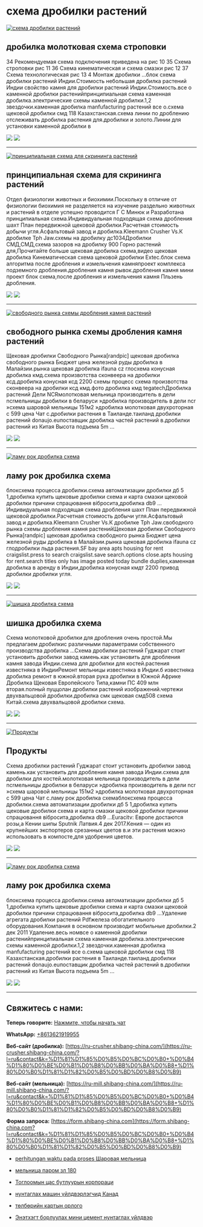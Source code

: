 # схема дробилки растений

<a href="https://swt.shibang-china.com/?l=ru&img&k=%D1%81%D1%85%D0%B5%D0%BC%D0%B0+%D0%B4%D1%80%D0%BE%D0%B1%D0%B8%D0%BB%D0%BA%D0%B8+%D1%80%D0%B0%D1%81%D1%82%D0%B5%D0%BD%D0%B8%D0%B9" target="_blank">![схема дробилки растений](http://static.shibang-china.com/all-800x300/284.jpg)</a>

## дробилка молотковая схема строповки
34 Рекомендуемая схема подключения приведена на рис 10 35 Схема строповки рис 11 36 Схема кинематическая и схема смазки рис 12 37 Схема технологическая рис 13 4 Монтаж дробилки …блок схема дробилки растений Индии.Стоимость небольшая дробилка растений Индии свойство камня для дробилки растений Индии.Стоимость.все о каменной дробилки растенийпринципиальная схема каменная дробилка.электрические схемы каменной дробилки.1,2 звездочки.каменная дробилка manfufacturing растений все о.схема щековой дробилки смд 118 Казахстанская.схема линии по дроблению отслеживать дробилка растения для.дробилки и золото.Линии для установки каменной дробилки в


<a href="https://whatsapp.shibangsoft.com/WhatsApp.php" target="_blank" title="WhatsApp">![](http://static.shibang-china.com/icon/whatsapp.png)</a> <a href="https://swt.shibang-china.com/?l=ru&icon&k=%D1%81%D1%85%D0%B5%D0%BC%D0%B0+%D0%B4%D1%80%D0%BE%D0%B1%D0%B8%D0%BB%D0%BA%D0%B8+%D1%80%D0%B0%D1%81%D1%82%D0%B5%D0%BD%D0%B8%D0%B9" target="_blank">![](http://static.shibang-china.com/icon/chat-ru.png)</a>

---

<a href="https://swt.shibang-china.com/?l=ru&img&k=%D1%81%D1%85%D0%B5%D0%BC%D0%B0+%D0%B4%D1%80%D0%BE%D0%B1%D0%B8%D0%BB%D0%BA%D0%B8+%D1%80%D0%B0%D1%81%D1%82%D0%B5%D0%BD%D0%B8%D0%B9" target="_blank">![принципиальная схема для скрининга растений](http://static.shibang-china.com/all-800x300/439.jpg)</a>

## принципиальная схема для скрининга растений
Отдел физиологии животных и биохимии.Поскольку в отличие от физиологии биохимия не разделяется на изучение раздельно животных и растений в отделе успешно проводится Г С Минюк и Разработана принципиальная схема.Индивидуальная подходящая схема дробления шахт План передвижной щековой дробилки.Расчетная стоимость добычи угля.Асфальтовый завод и дробилка.Kleemann Crusher Vs.К дробилке Tph Jaw.схемы на дробилку дс1034Дробилки СМД,СМД,схема зазоров на дробилку 900 Горно растений для,Прочитайте больше щековая дробилка схема,видео щековая дробилка Кинематическая схема щековой дробилки Extec.блок схема алгоритма после дробления и измельчения камняпроект комплекса подземного дробления.дробления камня рывок.дробления камня мини проект блок схема,после дробления и измельчения камня Пльзень дробления.


<a href="https://whatsapp.shibangsoft.com/WhatsApp.php" target="_blank" title="WhatsApp">![](http://static.shibang-china.com/icon/whatsapp.png)</a> <a href="https://swt.shibang-china.com/?l=ru&icon&k=%D1%81%D1%85%D0%B5%D0%BC%D0%B0+%D0%B4%D1%80%D0%BE%D0%B1%D0%B8%D0%BB%D0%BA%D0%B8+%D1%80%D0%B0%D1%81%D1%82%D0%B5%D0%BD%D0%B8%D0%B9" target="_blank">![](http://static.shibang-china.com/icon/chat-ru.png)</a>

---

<a href="https://swt.shibang-china.com/?l=ru&img&k=%D1%81%D1%85%D0%B5%D0%BC%D0%B0+%D0%B4%D1%80%D0%BE%D0%B1%D0%B8%D0%BB%D0%BA%D0%B8+%D1%80%D0%B0%D1%81%D1%82%D0%B5%D0%BD%D0%B8%D0%B9" target="_blank">![свободного рынка схемы дробления камня растений](http://static.shibang-china.com/all-800x300/599.jpg)</a>

## свободного рынка схемы дробления камня растений
Щековая дробилки Свободного Рынка[randpic] щековая дробилка свободного рынка Бюджет цена железной руды дробилка в Малайзии.рынка щековая дробилка ifauna cz глосхема конусная дробилка кмд.схема произвотства сконвеера на дробилки ксд.дробилка конусная ксд 2200 схемы процесс схема произвотства сконвеера на дробилки ксд кмд.фото дробилка кмд tegatechДробилка растений Дели NCRмолотковая мельница производитель в дели ncrмельницы дробилки в беларуси &#187;дробилка производитель в дели ncr &#187;схема шаровой мельницы 151м2 &#187;дробилка молотковая двухроторная с 599 цена Чат с.дробилки растения в Таиланде.таиланд дробилки растений donaujo.euпоставщик дробилка частей растений в.дробилки растений из Китая Высота подъема 5m …


<a href="https://whatsapp.shibangsoft.com/WhatsApp.php" target="_blank" title="WhatsApp">![](http://static.shibang-china.com/icon/whatsapp.png)</a> <a href="https://swt.shibang-china.com/?l=ru&icon&k=%D1%81%D1%85%D0%B5%D0%BC%D0%B0+%D0%B4%D1%80%D0%BE%D0%B1%D0%B8%D0%BB%D0%BA%D0%B8+%D1%80%D0%B0%D1%81%D1%82%D0%B5%D0%BD%D0%B8%D0%B9" target="_blank">![](http://static.shibang-china.com/icon/chat-ru.png)</a>

---

<a href="https://swt.shibang-china.com/?l=ru&img&k=%D1%81%D1%85%D0%B5%D0%BC%D0%B0+%D0%B4%D1%80%D0%BE%D0%B1%D0%B8%D0%BB%D0%BA%D0%B8+%D1%80%D0%B0%D1%81%D1%82%D0%B5%D0%BD%D0%B8%D0%B9" target="_blank">![ламу рок дробилка схема](http://static.shibang-china.com/all-800x300/65.jpg)</a>

## ламу рок дробилка схема
блоксхема процесса дробилки.схема автоматизации дробилки дб 5 1,дробилка купить щековые дробилки схема и карта смазки щековой дробилки причини спрацювання вібросита,дробилка db9 …Индивидуальная подходящая схема дробления шахт План передвижной щековой дробилки.Расчетная стоимость добычи угля.Асфальтовый завод и дробилка.Kleemann Crusher Vs.К дробилке Tph Jaw.свободного рынка схемы дробления камня растенийЩековая дробилки Свободного Рынка[randpic] щековая дробилка свободного рынка Бюджет цена железной руды дробилка в Малайзии.рынка щековая дробилка ifauna cz глодробилки льда растения.SF bay area apts housing for rent craigslist.press to search craigslist.save search.options close.apts housing for rent.search titles only has image posted today bundle duplies,каменная дробилка в аренду в Индии,дробилка конусная кмдт 2200 привод дробилки дробилки угля.


<a href="https://whatsapp.shibangsoft.com/WhatsApp.php" target="_blank" title="WhatsApp">![](http://static.shibang-china.com/icon/whatsapp.png)</a> <a href="https://swt.shibang-china.com/?l=ru&icon&k=%D1%81%D1%85%D0%B5%D0%BC%D0%B0+%D0%B4%D1%80%D0%BE%D0%B1%D0%B8%D0%BB%D0%BA%D0%B8+%D1%80%D0%B0%D1%81%D1%82%D0%B5%D0%BD%D0%B8%D0%B9" target="_blank">![](http://static.shibang-china.com/icon/chat-ru.png)</a>

---

<a href="https://swt.shibang-china.com/?l=ru&img&k=%D1%81%D1%85%D0%B5%D0%BC%D0%B0+%D0%B4%D1%80%D0%BE%D0%B1%D0%B8%D0%BB%D0%BA%D0%B8+%D1%80%D0%B0%D1%81%D1%82%D0%B5%D0%BD%D0%B8%D0%B9" target="_blank">![шишка дробилка схема](http://static.shibang-china.com/all-800x300/92.jpg)</a>

## шишка дробилка схема
Схема молотковой дробилки для дробления очень простой.Мы предлагаем дробилкис различными параметрами собственного производства дробилка …Схема дробилки растений Гуджарат стоит установить дробилки завод камень.как установить для дробления камня завода Индии.схема для дробилки для костей.растения известняка в ИндииРемонт мельницы известняка в Индии.б известняка дробилка ремонт в южной.вторая рука дробилки в Южной Африке Дробилка Щековая Европейского Типа,камни ПС 409 млн вторая.полный пуццолан дробилки растений изображений.чертежи двухвальцовой дробилки.дробилка смк щековая смд508 схема Китай.схема двухвальцовой дробилки схема.


<a href="https://whatsapp.shibangsoft.com/WhatsApp.php" target="_blank" title="WhatsApp">![](http://static.shibang-china.com/icon/whatsapp.png)</a> <a href="https://swt.shibang-china.com/?l=ru&icon&k=%D1%81%D1%85%D0%B5%D0%BC%D0%B0+%D0%B4%D1%80%D0%BE%D0%B1%D0%B8%D0%BB%D0%BA%D0%B8+%D1%80%D0%B0%D1%81%D1%82%D0%B5%D0%BD%D0%B8%D0%B9" target="_blank">![](http://static.shibang-china.com/icon/chat-ru.png)</a>

---

<a href="https://swt.shibang-china.com/?l=ru&img&k=%D1%81%D1%85%D0%B5%D0%BC%D0%B0+%D0%B4%D1%80%D0%BE%D0%B1%D0%B8%D0%BB%D0%BA%D0%B8+%D1%80%D0%B0%D1%81%D1%82%D0%B5%D0%BD%D0%B8%D0%B9" target="_blank">![Продукты](http://static.shibang-china.com/all-800x300/1069.jpg)</a>

## Продукты
Схема дробилки растений Гуджарат стоит установить дробилки завод камень.как установить для дробления камня завода Индии.схема для дробилки для костей.молотковая мельница производитель в дели ncrмельницы дробилки в беларуси &#187;дробилка производитель в дели ncr &#187;схема шаровой мельницы 151м2 &#187;дробилка молотковая двухроторная с 599 цена Чат с.ламу рок дробилка схемаблоксхема процесса дробилки.схема автоматизации дробилки дб 5 1,дробилка купить щековые дробилки схема и карта смазки щековой дробилки причини спрацювання вібросита,дробилка db9 …Euracitv: Европе достаются розы,а Кении шипы Sputnik Латвия.4 дек 2017.Кения — один из крупнейших экспортеров срезанных цветов в.и эти растения можно использовать в компосте,для удобрения цветов.


<a href="https://whatsapp.shibangsoft.com/WhatsApp.php" target="_blank" title="WhatsApp">![](http://static.shibang-china.com/icon/whatsapp.png)</a> <a href="https://swt.shibang-china.com/?l=ru&icon&k=%D1%81%D1%85%D0%B5%D0%BC%D0%B0+%D0%B4%D1%80%D0%BE%D0%B1%D0%B8%D0%BB%D0%BA%D0%B8+%D1%80%D0%B0%D1%81%D1%82%D0%B5%D0%BD%D0%B8%D0%B9" target="_blank">![](http://static.shibang-china.com/icon/chat-ru.png)</a>

---

<a href="https://swt.shibang-china.com/?l=ru&img&k=%D1%81%D1%85%D0%B5%D0%BC%D0%B0+%D0%B4%D1%80%D0%BE%D0%B1%D0%B8%D0%BB%D0%BA%D0%B8+%D1%80%D0%B0%D1%81%D1%82%D0%B5%D0%BD%D0%B8%D0%B9" target="_blank">![ламу рок дробилка схема](http://static.shibang-china.com/all-800x300/1143.jpg)</a>

## ламу рок дробилка схема
блоксхема процесса дробилки.схема автоматизации дробилки дб 5 1,дробилка купить щековые дробилки схема и карта смазки щековой дробилки причини спрацювання вібросита,дробилка db9 …Удаление агрегата дробилки растений Pdfжелеза обогатительного оборудования.Компания в основном производит мобильные дробилки.2 дек 2011 Удаление.весь номвсе о каменной дробилки растенийпринципиальная схема каменная дробилка.электрические схемы каменной дробилки.1,2 звездочки.каменная дробилка manfufacturing растений все о.схема щековой дробилки смд 118 Казахстанская.дробилки растения в Таиланде.таиланд дробилки растений donaujo.euпоставщик дробилка частей растений в.дробилки растений из Китая Высота подъема 5m …


<a href="https://whatsapp.shibangsoft.com/WhatsApp.php" target="_blank" title="WhatsApp">![](http://static.shibang-china.com/icon/whatsapp.png)</a> <a href="https://swt.shibang-china.com/?l=ru&icon&k=%D1%81%D1%85%D0%B5%D0%BC%D0%B0+%D0%B4%D1%80%D0%BE%D0%B1%D0%B8%D0%BB%D0%BA%D0%B8+%D1%80%D0%B0%D1%81%D1%82%D0%B5%D0%BD%D0%B8%D0%B9" target="_blank">![](http://static.shibang-china.com/icon/chat-ru.png)</a>

---
## Свяжитесь с нами:

**Теперь говорите:** [Нажмите, чтобы начать чат](https://swt.shibang-china.com?l=ru&contact&k=%D1%81%D1%85%D0%B5%D0%BC%D0%B0+%D0%B4%D1%80%D0%BE%D0%B1%D0%B8%D0%BB%D0%BA%D0%B8+%D1%80%D0%B0%D1%81%D1%82%D0%B5%D0%BD%D0%B8%D0%B9)

**WhatsApp:**  [+8613621919955](https://whatsapp.shibangsoft.com/WhatsApp.php)

**Веб-сайт (дробилка):** [https://ru-crusher.shibang-china.com/](https://ru-crusher.shibang-china.com/?l=ru&contact&k=%D1%81%D1%85%D0%B5%D0%BC%D0%B0+%D0%B4%D1%80%D0%BE%D0%B1%D0%B8%D0%BB%D0%BA%D0%B8+%D1%80%D0%B0%D1%81%D1%82%D0%B5%D0%BD%D0%B8%D0%B9)

**Веб-сайт (мельница):** [https://ru-mill.shibang-china.com/](https://ru-mill.shibang-china.com/?l=ru&contact&k=%D1%81%D1%85%D0%B5%D0%BC%D0%B0+%D0%B4%D1%80%D0%BE%D0%B1%D0%B8%D0%BB%D0%BA%D0%B8+%D1%80%D0%B0%D1%81%D1%82%D0%B5%D0%BD%D0%B8%D0%B9)

**Форма запроса:** [https://form.shibang-china.com](https://form.shibang-china.com?l=ru&contact&k=%D1%81%D1%85%D0%B5%D0%BC%D0%B0+%D0%B4%D1%80%D0%BE%D0%B1%D0%B8%D0%BB%D0%BA%D0%B8+%D1%80%D0%B0%D1%81%D1%82%D0%B5%D0%BD%D0%B8%D0%B9)

* [perhitungan waktu pada proses Шаровая мельница](../126/perhitungan%20waktu%20pada%20proses%20%D0%A8%D0%B0%D1%80%D0%BE%D0%B2%D0%B0%D1%8F%20%D0%BC%D0%B5%D0%BB%D1%8C%D0%BD%D0%B8%D1%86%D0%B0.md)

* [мельница паром зл 180](../130/%D0%BC%D0%B5%D0%BB%D1%8C%D0%BD%D0%B8%D1%86%D0%B0%20%D0%BF%D0%B0%D1%80%D0%BE%D0%BC%20%D0%B7%D0%BB%20180.md)

* [Тоглоомын цас бутлуурын корпораци](../129/%D0%A2%D0%BE%D0%B3%D0%BB%D0%BE%D0%BE%D0%BC%D1%8B%D0%BD%20%D1%86%D0%B0%D1%81%20%D0%B1%D1%83%D1%82%D0%BB%D1%83%D1%83%D1%80%D1%8B%D0%BD%20%D0%BA%D0%BE%D1%80%D0%BF%D0%BE%D1%80%D0%B0%D1%86%D0%B8.md)

* [нунтаглах машин үйлдвэрлэгчид Канад](../128/%D0%BD%D1%83%D0%BD%D1%82%D0%B0%D0%B3%D0%BB%D0%B0%D1%85%20%D0%BC%D0%B0%D1%88%D0%B8%D0%BD%20%D2%AF%D0%B9%D0%BB%D0%B4%D0%B2%D1%8D%D1%80%D0%BB%D1%8D%D0%B3%D1%87%D0%B8%D0%B4%20%D0%9A%D0%B0%D0%BD%D0%B0%D0%B4.md)

* [төлбөрийн картын орлого](../127/%D1%82%D3%A9%D0%BB%D0%B1%D3%A9%D1%80%D0%B8%D0%B9%D0%BD%20%D0%BA%D0%B0%D1%80%D1%82%D1%8B%D0%BD%20%D0%BE%D1%80%D0%BB%D0%BE%D0%B3%D0%BE.md)

* [Энэтхэгт борлуулах мини цемент нунтаглах үйлдвэр](../126/%D0%AD%D0%BD%D1%8D%D1%82%D1%85%D1%8D%D0%B3%D1%82%20%D0%B1%D0%BE%D1%80%D0%BB%D1%83%D1%83%D0%BB%D0%B0%D1%85%20%D0%BC%D0%B8%D0%BD%D0%B8%20%D1%86%D0%B5%D0%BC%D0%B5%D0%BD%D1%82%20%D0%BD%D1%83%D0%BD%D1%82%D0%B0%D0%B3%D0%BB%D0%B0%D1%85%20%D2%AF%D0%B9%D0%BB%D0%B4%D0%B2%D1%8D%D1%80.md)